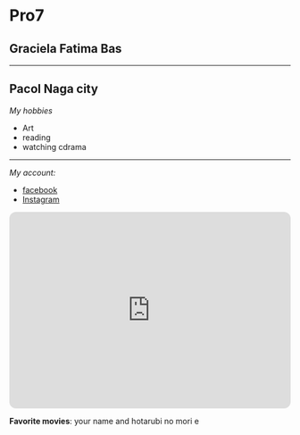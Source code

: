 # Pro7
## Graciela Fatima Bas
---
**Pacol Naga city**
---
*My hobbies*
- Art 
- reading
- watching cdrama
---
*My account:*
- [facebook]()
- [Instagram]()
<iframe style="border-radius:12px" src="https://open.spotify.com/embed/playlist/5hFNF2SpC7jWud233ZFHYm?utm_source=generator" width="100%" height="352" frameBorder="0" allowfullscreen="" allow="autoplay; clipboard-write; encrypted-media; fullscreen; picture-in-picture" loading="lazy"></iframe>



**Favorite movies**: your name and hotarubi no mori e


